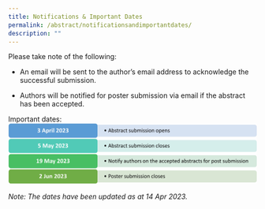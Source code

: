 ```yaml
---
title: Notifications & Important Dates
permalink: /abstract/notificationsandimportantdates/
description: ""
---
```

Please take note of the following:

* An email will be sent to the author’s email address to acknowledge the successful submission.

* Authors will be notified for poster submission via email if the abstract has been accepted.

Important dates:
![](/images/ermcs-website-important-dates-updated.jpg)


*Note: The dates have been updated as at 14 Apr 2023.*